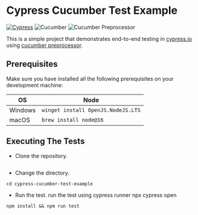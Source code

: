 # Cypress Cucumber Test Example

[![Cypress](https://img.shields.io/npm/v/cypress?color=33ff99&label=cypress&logo=cypress&style=for-the-badge)](https://www.cypress.io)
![Cucumber](https://img.shields.io/npm/v/@cucumber/cucumber?color=%231dbb68&label=cucumber&logo=cucumber&style=for-the-badge)
![Cucumber Preprocessor](https://img.shields.io/npm/v/@badeball/cypress-cucumber-preprocessor?label=Cucumber%20preprocessor&style=for-the-badge)

This is a simple project that demonstrates end-to-end testing in [cypress.io](https://www.cypress.io/)
using [cucumber preprocessor](https://www.npmjs.com/package/@badeball/cypress-cucumber-preprocessor).

## Prerequisites

Make sure you have installed all the following prerequisites on your development machine:

| OS      | Node                                       |
|---------|--------------------------------------------|
| Windows | `winget install OpenJS.NodeJS.LTS`         |
| macOS   | `brew install node@16`                     |

## Executing The Tests

- Clone the repository.

```shell

```

- Change the directory.

```shell
cd cypress-cucumber-test-example
```

- Run the test.
run the test using cypress runner 
 npx cypress open
```shell
npm install && npm run test
```

